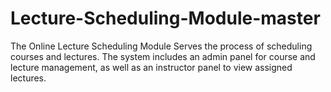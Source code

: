 # Lecture-Scheduling-Module-master
The Online Lecture Scheduling Module Serves the process of scheduling courses and lectures. The system includes an admin panel for course and lecture management, as well as an instructor panel to view assigned lectures.
